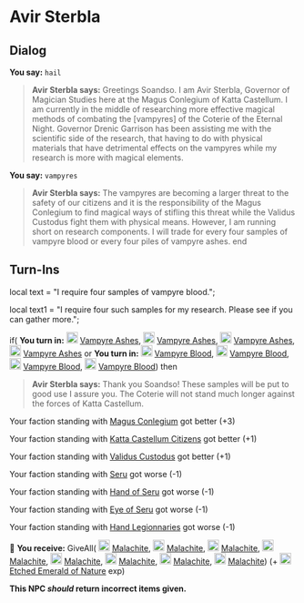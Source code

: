 # Avir Sterbla


## Dialog

**You say:** `hail`



>**Avir Sterbla says:** Greetings Soandso. I am Avir Sterbla, Governor of Magician Studies here at the Magus Conlegium of Katta Castellum. I am currently in the middle of researching more effective magical methods of combating the [vampyres] of the Coterie of the Eternal Night. Governor Drenic Garrison has been assisting me with the scientific side of the research, that having to do with physical materials that have detrimental effects on the vampyres while my research is more with magical elements.

**You say:** `vampyres`






>**Avir Sterbla says:** The vampyres are becoming a larger threat to the safety of our citizens and it is the responsibility of the Magus Conlegium to find magical ways of stifling this threat while the Validus Custodus fight them with physical means. However, I am running short on research components. I will trade for every four samples of vampyre blood or every four piles of vampyre ashes.
end



## Turn-Ins



local text = "I require four samples of vampyre blood.";

local text1 = "I require four such samples for my research.  Please see if you can gather more.";






if( **You turn in:** <img style="background:url(/static/icons/blank_slot.gif);width:20px;height:20px;" src="/static/icons/item_733.png" alt="" /> <a
                                href="/item/2692" data-url="2692" class="tooltip-link link">Vampyre Ashes</a>, <img style="background:url(/static/icons/blank_slot.gif);width:20px;height:20px;" src="/static/icons/item_733.png" alt="" /> <a
                                href="/item/2692" data-url="2692" class="tooltip-link link">Vampyre Ashes</a>, <img style="background:url(/static/icons/blank_slot.gif);width:20px;height:20px;" src="/static/icons/item_733.png" alt="" /> <a
                                href="/item/2692" data-url="2692" class="tooltip-link link">Vampyre Ashes</a>, <img style="background:url(/static/icons/blank_slot.gif);width:20px;height:20px;" src="/static/icons/item_733.png" alt="" /> <a
                                href="/item/2692" data-url="2692" class="tooltip-link link">Vampyre Ashes</a> or  **You turn in:** <img style="background:url(/static/icons/blank_slot.gif);width:20px;height:20px;" src="/static/icons/item_1157.png" alt="" /> <a
                                href="/item/2693" data-url="2693" class="tooltip-link link">Vampyre Blood</a>, <img style="background:url(/static/icons/blank_slot.gif);width:20px;height:20px;" src="/static/icons/item_1157.png" alt="" /> <a
                                href="/item/2693" data-url="2693" class="tooltip-link link">Vampyre Blood</a>, <img style="background:url(/static/icons/blank_slot.gif);width:20px;height:20px;" src="/static/icons/item_1157.png" alt="" /> <a
                                href="/item/2693" data-url="2693" class="tooltip-link link">Vampyre Blood</a>, <img style="background:url(/static/icons/blank_slot.gif);width:20px;height:20px;" src="/static/icons/item_1157.png" alt="" /> <a
                                href="/item/2693" data-url="2693" class="tooltip-link link">Vampyre Blood</a>) then


>**Avir Sterbla says:** Thank you Soandso! These samples will be put to good use I assure you. The Coterie will not stand much longer against the forces of Katta Castellum.


Your faction standing with [Magus Conlegium](/faction/1504) got better (<span class='text-success'>+3</span>)


Your faction standing with [Katta Castellum Citizens](/faction/1502) got better (<span class='text-success'>+1</span>)


Your faction standing with [Validus Custodus](/faction/1503) got better (<span class='text-success'>+1</span>)


Your faction standing with [Seru](/faction/1483) got worse (<span class='text-danger'>-1</span>)


Your faction standing with [Hand of Seru](/faction/1484) got worse (<span class='text-danger'>-1</span>)


Your faction standing with [Eye of Seru](/faction/1485) got worse (<span class='text-danger'>-1</span>)


Your faction standing with [Hand Legionnaries](/faction/1541) got worse (<span class='text-danger'>-1</span>)


 &#127873; **You receive:** GiveAll( <img style="background:url(/static/icons/blank_slot.gif);width:20px;height:20px;" src="/static/icons/item_944.png" alt="" /> <a
                                href="/item/10015" data-url="10015" class="tooltip-link link">Malachite</a>, <img style="background:url(/static/icons/blank_slot.gif);width:20px;height:20px;" src="/static/icons/item_944.png" alt="" /> <a
                                href="/item/10015" data-url="10015" class="tooltip-link link">Malachite</a>, <img style="background:url(/static/icons/blank_slot.gif);width:20px;height:20px;" src="/static/icons/item_944.png" alt="" /> <a
                                href="/item/10015" data-url="10015" class="tooltip-link link">Malachite</a>, <img style="background:url(/static/icons/blank_slot.gif);width:20px;height:20px;" src="/static/icons/item_944.png" alt="" /> <a
                                href="/item/10015" data-url="10015" class="tooltip-link link">Malachite</a>, <img style="background:url(/static/icons/blank_slot.gif);width:20px;height:20px;" src="/static/icons/item_944.png" alt="" /> <a
                                href="/item/10015" data-url="10015" class="tooltip-link link">Malachite</a>, <img style="background:url(/static/icons/blank_slot.gif);width:20px;height:20px;" src="/static/icons/item_944.png" alt="" /> <a
                                href="/item/10015" data-url="10015" class="tooltip-link link">Malachite</a>, <img style="background:url(/static/icons/blank_slot.gif);width:20px;height:20px;" src="/static/icons/item_944.png" alt="" /> <a
                                href="/item/10015" data-url="10015" class="tooltip-link link">Malachite</a>, <img style="background:url(/static/icons/blank_slot.gif);width:20px;height:20px;" src="/static/icons/item_944.png" alt="" /> <a
                                href="/item/10015" data-url="10015" class="tooltip-link link">Malachite</a>) (+ <img style="background:url(/static/icons/blank_slot.gif);width:20px;height:20px;" src="/static/icons/item_958.png" alt="" /> <a
                                href="/item/5000" data-url="5000" class="tooltip-link link">Etched Emerald of Nature</a> exp)

 

**This NPC *should* return incorrect items given.**
